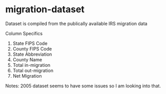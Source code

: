 # migration-dataset

Dataset is compiled from the publically available IRS migration data

Column Specifics

1. State FIPS Code
2. County FIPS Code
3. State Abbreviation
4. County Name
5. Total in-migration
6. Total out-migration
7. Net Migration

Notes: 2005 dataset seems to have some issues so I am looking into that.

